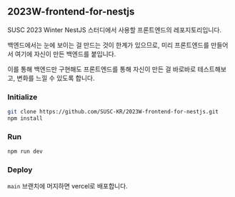 ## 2023W-frontend-for-nestjs

SUSC 2023 Winter NestJS 스터디에서 사용할 프론트엔드의 레포지토리입니다.

백엔드에서는 눈에 보이는 걸 만드는 것이 한계가 있으므로, 미리 프론트엔드를 만들어서 여기에 자신이 만든 백엔드를 붙입니다.

이를 통해 백엔드만 구현해도 프론트엔드를 통해 자신이 만든 걸 바로바로 테스트해보고, 변화를 느낄 수 있도록 합니다.

### Initialize

```bash
git clone https://github.com/SUSC-KR/2023W-frontend-for-nestjs.git
npm install
```

### Run

```bash
npm run dev
```

### Deploy

`main` 브랜치에 머지하면 vercel로 배포합니다.
